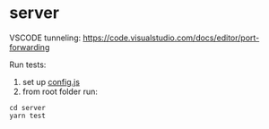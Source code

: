 # server

VSCODE tunneling: https://code.visualstudio.com/docs/editor/port-forwarding

Run tests:
1. set up [config.js](configs/config.js)
2. from root folder run:
```
cd server
yarn test
```